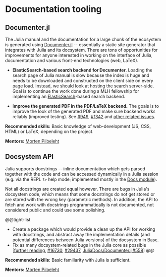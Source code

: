 # Documentation tooling

## Documenter.jl

The Julia manual and the documentation for a large chunk of the ecosystem is generated using [Documenter.jl](https://github.com/JuliaDocs/Documenter.jl) -- essentially a static site generator that integrates with Julia and its docsystem. There are tons of opportunities for improvements for anyone interested in working on the interface of Julia, documentation and various front-end technologies (web, LaTeX).

* **ElasticSearch-based search backend for Documenter.** Loading the search page of Julia manual is slow because the index is huge and needs to be downloaded and constructed on the client side on every page load. Instead, we should look at hosting the search server-side. Goal is to continue the work done during a MLH fellowship for implementing an [ElasticSearch](https://www.elastic.co/)-based search backend.

* **Improve the generated PDF in the PDF/LaTeX backend.** The goals is to improve the look of the generated PDF and make sure backend works reliably (improved testing). See [#949](https://github.com/JuliaDocs/Documenter.jl/issues/949), [#1342](https://github.com/JuliaDocs/Documenter.jl/issues/1342) and [other related issues](https://github.com/JuliaDocs/Documenter.jl/labels/Format%3A%20LaTeX).

**Recommended skills:** Basic knowledge of web-development (JS, CSS, HTML) or LaTeX, depending on the project.

**Mentors:** [Morten Piibeleht](https://github.com/mortenpi)

## Docsystem API

Julia supports docstrings -- inline documentation which gets parsed together with the code and can be accessed dynamically in a Julia session (e.g. via the REPL `?>` help mode; implemented mostly in the [Docs module](https://github.com/JuliaLang/julia/tree/master/base/docs)).

Not all docstrings are created equal however. There are bugs in Julia's docsystem code, which means that some docstrings do not get stored or are stored with the wrong key (parametric methods). In addition, the API to fetch and work with docstrings programmatically is not documented, not considered public and could use some polishing.

@@tight-list
* Create a package which would provide a clean up the API for working with docstrings, and abstract away the implementation details (and potential differences between Julia versions) of the docsystem in Base.
* Fix as many docsystem-related bugs in the Julia core as possible [[further reading](http://mortenpi.eu/gsoc2019/latest/notes/docsystem-internals/#Docsystem-bugs-1), [#16730](https://github.com/JuliaLang/julia/issues/16730), [#29437](https://github.com/JuliaLang/julia/issues/29437), [JuliaDocs/Documenter.jl#558](https://github.com/JuliaDocs/Documenter.jl/issues/558)]
@@

**Recommended skills:** Basic familiarity with Julia is sufficient.

**Mentors:** [Morten Piibeleht](https://github.com/mortenpi)
